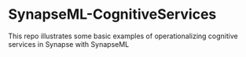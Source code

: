 # SynapseML-CognitiveServices
This repo illustrates some basic examples of operationalizing cognitive services in Synapse with SynapseML
